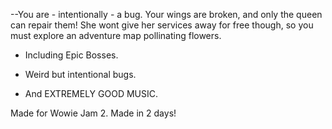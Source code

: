 --You are - intentionally - a bug. Your wings are broken, and only the queen can repair them! She wont give her services away for free though, so you must explore an adventure map pollinating flowers.



* Including Epic Bosses.

* Weird but intentional bugs.

* And EXTREMELY GOOD MUSIC.

Made for Wowie Jam 2. Made in 2 days!
